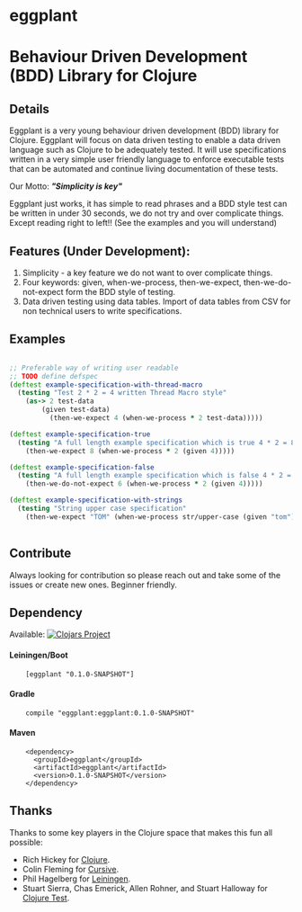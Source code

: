 # eggplant 
# Behaviour Driven Development (BDD) Library for Clojure

## Details

Eggplant is a very young behaviour driven development (BDD) library for Clojure. Eggplant will focus on data driven testing to enable a data driven language such as Clojure to be adequately tested. It will use specifications written in a very simple user friendly language to enforce executable tests that can be automated and continue living documentation of these tests. 

Our Motto: **_"Simplicity is key"_**

Eggplant just works, it has simple to read phrases and a BDD style test can be written in under 30 seconds, we do not try and over complicate things. Except reading right to left!! (See the examples and you will understand) 


## Features (Under Development): 
1. Simplicity - a key feature we do not want to over complicate things.
2. Four keywords: given, when-we-process, then-we-expect, then-we-do-not-expect form the BDD style of testing. 
3. Data driven testing using data tables. Import of data tables from CSV for non technical users to write specifications.
 
## Examples

``` clojure

;; Preferable way of writing user readable
;; TODO define defspec
(deftest example-specification-with-thread-macro
  (testing "Test 2 * 2 = 4 written Thread Macro style"
    (as-> 2 test-data 
        (given test-data)
          (then-we-expect 4 (when-we-process * 2 test-data)))))

(deftest example-specification-true
  (testing "A full length example specification which is true 4 * 2 = 8"
    (then-we-expect 8 (when-we-process * 2 (given 4)))))

(deftest example-specification-false
  (testing "A full length example specification which is false 4 * 2 = 6 ! False"
    (then-we-do-not-expect 6 (when-we-process * 2 (given 4)))))

(deftest example-specification-with-strings
  (testing "String upper case specification"
    (then-we-expect "TOM" (when-we-process str/upper-case (given "tom")))))
    
```
## Contribute

Always looking for contribution so please reach out and take some of the issues or create new ones. Beginner friendly.
 
## Dependency

Available: [![Clojars Project](https://img.shields.io/clojars/v/eggplant.svg)](https://clojars.org/eggplant)

#### Leiningen/Boot
``` 
    [eggplant "0.1.0-SNAPSHOT"] 
```
#### Gradle  
```
    compile "eggplant:eggplant:0.1.0-SNAPSHOT"
```
#### Maven  
```
    <dependency>
      <groupId>eggplant</groupId>
      <artifactId>eggplant</artifactId>
      <version>0.1.0-SNAPSHOT</version>
    </dependency>
```
 
## Thanks

Thanks to some key players in the Clojure space that makes this fun all possible: 
 
- Rich Hickey for [Clojure](http://clojure.org).
- Colin Fleming for [Cursive](https://cursiveclojure.com).
- Phil Hagelberg for [Leiningen](http://leiningen.org).
- Stuart Sierra, Chas Emerick, Allen Rohner, and Stuart Halloway for [Clojure Test](https://clojure.github.io/clojure/clojure.test-api.html).

